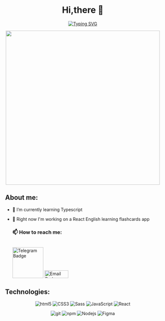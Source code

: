 <h1 align="center">Hi,there 👋</h1>
<p align="center"><a href="https://git.io/typing-svg"><img
            src="https://readme-typing-svg.herokuapp.com?font=Fira+Code&weight=600&size=23&duration=1&pause=1000&repeat=false&width=700&height=150&lines=%E2%9C%A8My+name+is+Elena+and+I'm+a+Frontend+developer!%E2%9C%A8"
            alt="Typing SVG" /></a></p>

<div id="header" align="center">
  <img src="https://media.giphy.com/media/E6jscXfv3AkWQ/giphy.gif" width="500"/>
</div>


## About me:

 - 🌱 I’m currently learning Typescript
 - 🔭 Right now I'm working on a React English learning flashcards app




   ### 📫 How to reach me:
    <br><a href='https://t.me/nellyktv'><img
            src='https://img.shields.io/badge/Telegram-blueviolet?style=flat&logo=telegram' width='100'
            alt="Telegram Badge" /></a>
    <a href='mailto:kitkaty965@gmail.com'><img
            src='https://img.shields.io/badge/E--mail-blueviolet?style=flat&logo=maildotru' width='77' height='25'
            alt='Email Badge' /></a>




## Technologies:
<p align="center">
  <img alt="html5" src="https://img.shields.io/badge/-HTML5-E34F26?style=for-the-badge&logo=html5&logoColor=white" />
  <img alt="CSS3" src="https://img.shields.io/badge/CSS%20-%231572B6.svg?style=for-the-badge&logo=css3&logoColor=white" />
  <img alt="Sass" src="https://img.shields.io/badge/-Sass-CC6699?style=for-the-badge&logo=sass&logoColor=white" />
  <img alt="JavaScript" src="https://img.shields.io/badge/JavaScript%20-%23F7DF1E.svg?style=for-the-badge&logo=javascript&logoColor=black" />
  <img alt="React" src="https://img.shields.io/badge/-React-45b8d8?style=for-the-badge&logo=react&logoColor=white" />
</p>
<p align="center">
  <img alt="git" src="https://img.shields.io/badge/-Git-F05032?style=for-the-badge&logo=git&logoColor=white" />
  <img alt="npm" src="https://img.shields.io/badge/-NPM-CB3837?style=for-the-badge&logo=npm&logoColor=white" />
  <img alt="Nodejs" src="https://img.shields.io/badge/-Nodejs-43853d?style=for-the-badge&logo=Node.js&logoColor=white" />
   <img alt="Figma" src="https://img.shields.io/badge/figma-%23F24E1E?style=for-the-badge&logo=Figma&logoColor=white" />
</p>
